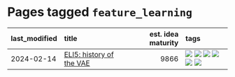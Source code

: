 # Pages tagged `feature_learning`

|last_modified|title|est. idea maturity|tags
|:---|:---|---:|:---|
|2024-02-14|[ELI5: history of the VAE](../ufldl_history.md)|9866|[![](https://img.shields.io/badge/tag-education-43d799)](../tags/education.md) [![](https://img.shields.io/badge/tag-feature_learning-faa2fc)](../tags/feature_learning.md) [![](https://img.shields.io/badge/tag-history-1ee399)](../tags/history.md) [![](https://img.shields.io/badge/tag-history_of_science-49fd1a)](../tags/history_of_science.md) [![](https://img.shields.io/badge/tag-publication-d548d8)](../tags/publication.md) [![](https://img.shields.io/badge/tag-vae-6edb5)](../tags/vae.md)|